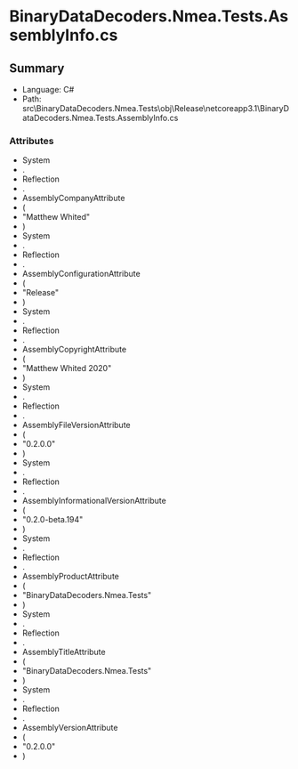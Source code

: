 ﻿# BinaryDataDecoders.Nmea.Tests.AssemblyInfo.cs

## Summary

* Language: C#
* Path: src\BinaryDataDecoders.Nmea.Tests\obj\Release\netcoreapp3.1\BinaryDataDecoders.Nmea.Tests.AssemblyInfo.cs

### Attributes

 - System
 - .
 - Reflection
 - .
 - AssemblyCompanyAttribute
 - (
 - "Matthew Whited"
 - )
 - System
 - .
 - Reflection
 - .
 - AssemblyConfigurationAttribute
 - (
 - "Release"
 - )
 - System
 - .
 - Reflection
 - .
 - AssemblyCopyrightAttribute
 - (
 - "Matthew Whited 2020"
 - )
 - System
 - .
 - Reflection
 - .
 - AssemblyFileVersionAttribute
 - (
 - "0.2.0.0"
 - )
 - System
 - .
 - Reflection
 - .
 - AssemblyInformationalVersionAttribute
 - (
 - "0.2.0-beta.194"
 - )
 - System
 - .
 - Reflection
 - .
 - AssemblyProductAttribute
 - (
 - "BinaryDataDecoders.Nmea.Tests"
 - )
 - System
 - .
 - Reflection
 - .
 - AssemblyTitleAttribute
 - (
 - "BinaryDataDecoders.Nmea.Tests"
 - )
 - System
 - .
 - Reflection
 - .
 - AssemblyVersionAttribute
 - (
 - "0.2.0.0"
 - )

